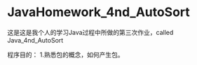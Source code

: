 JavaHomework_4nd_AutoSort
=========================

这是这是我个人的学习Java过程中所做的第三次作业，called  Java_4nd_AutoSort

程序目的：
1.熟悉包的概念，如何产生包。
